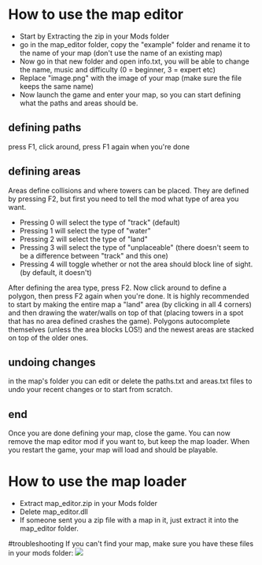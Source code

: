 # How to use the map editor
- Start by Extracting the zip in your Mods folder
- go in the map_editor folder, copy the "example" folder and rename it to the name of your map (don't use the name of an existing map)
- Now go in that new folder and open info.txt, you will be able to change the name, music and difficulty (0 = beginner, 3 = expert etc)
- Replace "image.png" with the image of your map (make sure the file keeps the same name)
- Now launch the game and enter your map, so you can start defining what the paths and areas should be.

## defining paths
press F1, click around, press F1 again when you're done

## defining areas
Areas define collisions and where towers can be placed. They are defined by pressing F2, but first you need to tell the mod what type of area you want.
- Pressing 0 will select the type of "track" (default)
- Pressing 1 will select the type of "water"
- Pressing 2 will select the type of "land"
- Pressing 3 will select the type of "unplaceable" (there doesn't seem to be a difference between "track" and this one)
- Pressing 4 will toggle whether or not the area should block line of sight. (by default, it doesn't)

After defining the area type, press F2. Now click around to define a polygon, then press F2 again when you're done. It is highly recommended to start by making the entire map a "land" area (by clicking in all 4 corners) and then drawing the water/walls on top of that (placing towers in a spot that has no area defined crashes the game). Polygons autocomplete themselves (unless the area blocks LOS!) and the newest areas are stacked on top of the older ones.

## undoing changes
in the map's folder you can edit or delete the paths.txt and areas.txt files to undo your recent changes or to start from scratch.

## end
Once you are done defining your map, close the game. You can now remove the map editor mod if you want to, but keep the map loader. When you restart the game, your map will load and should be playable.

# How to use the map loader
- Extract map_editor.zip in your Mods folder
- Delete map_editor.dll
- If someone sent you a zip file with a map in it, just extract it into the map_editor folder.

#troubleshooting
If you can't find your map, make sure you have these files in your mods folder:
<img src="https://cdn.discordapp.com/attachments/872504918831939625/872526528762753044/unknown.png"/>


